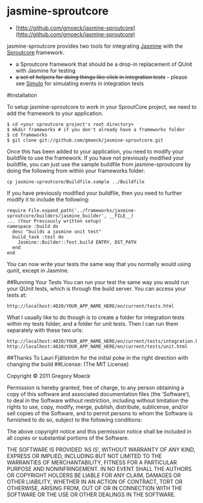 # jasmine-sproutcore
- [http://github.com/gmoeck/jasmine-sproutcore](http://github.com/gmoeck/jasmine-sproutcore)

jasmine-sproutcore provides two tools for integrating [Jasmine](http://pivotal.github.com/jasmine/) with the [Sproutcore](http://github.com/sproutcore/sproutcore) framework.

- a Sproutcore framework that should be a drop-in replacement of QUnit with Jasmine for testing
- <del>a set of helpers for doing things like click in integration tests</del> - please see [Simulo](https://github.com/gmoeck/simulo) for simulating events in integration tests

#Installation

To setup jasmine-sproutcore to work in your SproutCore project, we need to add the framework to your application.

    $ cd <your sproutcore project's root directory>
    $ mkdir frameworks # if you don't already have a frameworks folder
    $ cd frameworks
    $ git clone git://github.com/gmoeck/jasmine-sproutcore.git

Once this has been added to your application, you need to modify your buildfile to use the framework. If you have not previously modified your buildfile, you can just use the sample buildfile from jasmine-sproutcore by doing the following from within your frameworks folder:

    cp jasmine-sproutcore/Buildfile.sample ../Buildfile

If you have previously modified your buildfile, then you need to further modify it to include the following:

    require File.expand_path('../frameworks/jasmine-sproutcore/builders/jasmine_builder', __FILE__)
    ... (Your Previously written setup)
    namespace :build do
      desc "builds a jasmine unit test"
      build_task :test do
        Jasmine::Builder::Test.build ENTRY, DST_PATH
      end
    end


You can now write your tests the same way that you normally would using qunit, except in Jasmine.

##Running Your Tests
You can run your test the same way you would run your QUnit tests, which is through the build server. You can access your tests at:

    http://localhost:4020/YOUR_APP_NAME_HERE/en/current/tests.html

What I usually like to do though is to create a folder for integration tests within my tests folder, and a folder for unit tests. Then I can run them separately with these two urls:

    http://localhost:4020/YOUR_APP_NAME_HERE/en/current/tests/integration.html
    http://localhost:4020/YOUR_APP_NAME_HERE/en/current/tests/unit.html


##Thanks To
Lauri Fjällström for the initial poke in the right direction with changing the build
##License:
(The MIT License)

Copyright © 2011 Gregory Moeck

Permission is hereby granted, free of charge, to any person obtaining a copy of this software and associated documentation files (the ‘Software’), to deal in the Software without restriction, including without limitation the rights to use, copy, modify, merge, publish, distribute, sublicense, and/or sell copies of the Software, and to permit persons to whom the Software is furnished to do so, subject to the following conditions:

The above copyright notice and this permission notice shall be included in all copies or substantial portions of the Software.

THE SOFTWARE IS PROVIDED ‘AS IS’, WITHOUT WARRANTY OF ANY KIND, EXPRESS OR IMPLIED, INCLUDING BUT NOT LIMITED TO THE WARRANTIES OF MERCHANTABILITY, FITNESS FOR A PARTICULAR PURPOSE AND NONINFRINGEMENT. IN NO EVENT SHALL THE AUTHORS OR COPYRIGHT HOLDERS BE LIABLE FOR ANY CLAIM, DAMAGES OR OTHER LIABILITY, WHETHER IN AN ACTION OF CONTRACT, TORT OR OTHERWISE, ARISING FROM, OUT OF OR IN CONNECTION WITH THE SOFTWARE OR THE USE OR OTHER DEALINGS IN THE SOFTWARE.
